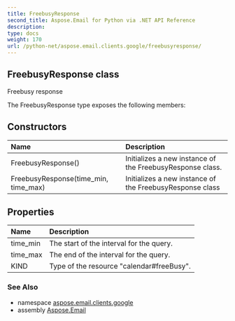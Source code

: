 ```yaml
---
title: FreebusyResponse
second_title: Aspose.Email for Python via .NET API Reference
description: 
type: docs
weight: 170
url: /python-net/aspose.email.clients.google/freebusyresponse/
---
```


## FreebusyResponse class

Freebusy response

The FreebusyResponse type exposes the following members:
## Constructors
| Name | Description |
| :- | :- |
|FreebusyResponse()|Initializes a new instance of the FreebusyResponse class.|
|FreebusyResponse(time_min, time_max)|Initializes a new instance of the FreebusyResponse class|
## Properties
| Name | Description |
| :- | :- |
|time_min|The start of the interval for the query.|
|time_max|The end of the interval for the query.|
|KIND|Type of the resource "calendar#freeBusy".|

### See Also

* namespace [aspose.email.clients.google](/email/python-net/aspose.email.clients.google/)
* assembly [Aspose.Email](/email/python-net/)

